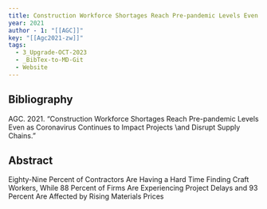 ```yaml
---
title: Construction Workforce Shortages Reach Pre-pandemic Levels Even as Coronavirus Continues to Impact Projects \and Disrupt Supply Chains
year: 2021
author - 1: "[[AGC]]"
key: "[[Agc2021-zw]]"
tags:
  - 3_Upgrade-OCT-2023
  - _BibTex-to-MD-Git
  - Website
---
```


## Bibliography
AGC. 2021. “Construction Workforce Shortages Reach Pre-pandemic Levels Even as Coronavirus Continues to Impact Projects \and Disrupt Supply Chains.” 

## Abstract
Eighty-Nine Percent of Contractors Are Having a Hard Time Finding Craft Workers, While 88 Percent of Firms Are Experiencing Project Delays and 93 Percent Are Affected by Rising Materials Prices